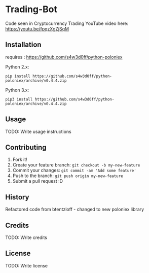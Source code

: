 # Trading-Bot

Code seen in Cryptocurrency Trading YouTube video here: https://youtu.be/fpqzXgZjSqM

## Installation

requires : https://github.com/s4w3d0ff/python-poloniex

Python 2.x:
```
pip install https://github.com/s4w3d0ff/python-poloniex/archive/v0.4.4.zip
```
Python 3.x:
```
pip3 install https://github.com/s4w3d0ff/python-poloniex/archive/v0.4.4.zip
```
## Usage

TODO: Write usage instructions

## Contributing

1. Fork it!
2. Create your feature branch: `git checkout -b my-new-feature`
3. Commit your changes: `git commit -am 'Add some feature'`
4. Push to the branch: `git push origin my-new-feature`
5. Submit a pull request :D

## History

Refactored code from btentzloff - changed to new poloniex library

## Credits

TODO: Write credits

## License

TODO: Write license
